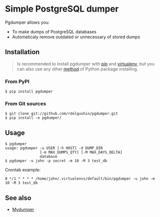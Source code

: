 Simple PostgreSQL dumper
========================

Pgdumper allows you:

* To make dumps of PostgreSQL databases
* Automaticaly remove outdated or unnecessary of stored dumps

Installation
------------

> Is recommended to install pgdumper with [pip](http://www.pip-installer.org) and [virtualenv](http://www.virtualenv.org/), but you can also use any other [method](http://wiki.python.org/moin/CheeseShopTutorial) of Python package installing.

### From PyPI

    $ pip install pgdumper

### From Git sources

    $ git clone git://github.com/rdolgushin/pgdumper.git
    $ pip install -e pgdumper/

Usage
-----

    $ pgdumper
    usage: pgdumper -u USER [-h HOST] -d DUMP_DIR
                    [-m MAX_DUMPS_QTY] [-M MAX_DAYS_DELTA]
                    database
    $ pgdumper -u john -p secret -m 10 -M 3 test_db

Crontab example:

    0 */1 * * * * /home/john/.virtualenvs/default/bin/pgdumper -u john -m 10 -M 3 test_db

See also
--------

* [Mydumper](https://github.com/rdolgushin/mydumper)
